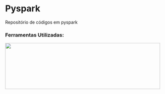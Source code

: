 # Pyspark
Repositório de códigos em pyspark
<h3> Ferramentas Utilizadas: </h3>

<img width="500" height="150" src= "https://user-images.githubusercontent.com/53180510/154068660-5fd69cbe-7375-408e-a29f-760b046c53d5.png">

